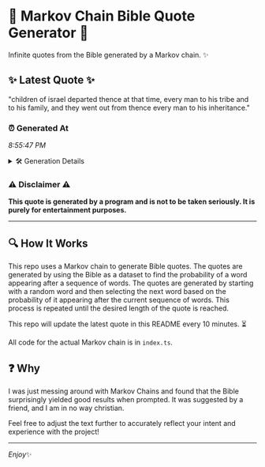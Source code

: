 # 📖 Markov Chain Bible Quote Generator 📖

Infinite quotes from the Bible generated by a Markov chain. ✨

## ✨ Latest Quote ✨
"children of israel departed thence at that time, every man to his tribe and to his family, and they went out from thence every man to his inheritance."

### ⏰ Generated At
*8:55:47 PM*

<details>
    <summary>🛠️ Generation Details</summary>
    <p>
        <strong>🌱 Seed:</strong> children<br>
        <strong>🔄 Iterations:</strong> 27<br>
        <strong>📜 Context History:</strong><br>[ children ]: of<br>[ children, of ]: israel<br>[ children, of, israel ]: departed<br>[ children, of, israel, departed ]: thence<br>[ children, of, israel, departed, thence ]: at<br>[ children, of, israel, departed, thence, at ]: that<br>[ of, israel, departed, thence, at, that ]: time,<br>[ israel, departed, thence, at, that, time, ]: every<br>[ departed, thence, at, that, time,, every ]: man<br>[ thence, at, that, time,, every, man ]: to<br>[ at, that, time,, every, man, to ]: his<br>[ that, time,, every, man, to, his ]: tribe<br>[ time,, every, man, to, his, tribe ]: and<br>[ every, man, to, his, tribe, and ]: to<br>[ man, to, his, tribe, and, to ]: his<br>[ to, his, tribe, and, to, his ]: family,<br>[ his, tribe, and, to, his, family, ]: and<br>[ tribe, and, to, his, family,, and ]: they<br>[ and, to, his, family,, and, they ]: went<br>[ to, his, family,, and, they, went ]: out<br>[ his, family,, and, they, went, out ]: from<br>[ family,, and, they, went, out, from ]: thence<br>[ and, they, went, out, from, thence ]: every<br>[ they, went, out, from, thence, every ]: man<br>[ went, out, from, thence, every, man ]: to<br>[ out, from, thence, every, man, to ]: his<br>[ from, thence, every, man, to, his ]: inheritance.<br>
    </p>
</details>

### ⚠️ Disclaimer ⚠️
**This quote is generated by a program and is not to be taken seriously. It is purely for entertainment purposes.**

---

## 🔍 How It Works

This repo uses a Markov chain to generate Bible quotes. The quotes are generated by using the Bible as a dataset to find the probability of a word appearing after a sequence of words. The quotes are generated by starting with a random word and then selecting the next word based on the probability of it appearing after the current sequence of words. This process is repeated until the desired length of the quote is reached.

This repo will update the latest quote in this README every 10 minutes. ⏳

All code for the actual Markov chain is in `index.ts`.

## ❓ Why

I was just messing around with Markov Chains and found that the Bible surprisingly yielded good results when prompted. 
It was suggested by a friend, and I am in no way christian.

Feel free to adjust the text further to accurately reflect your intent and experience with the project!

---

*Enjoy*✨
